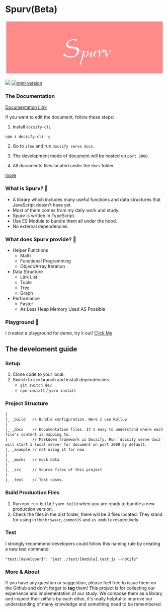<!--
 * @Date: 2020-07-06 23:09:48
 * @LastEditors: Conghao Cai🔧
 * @LastEditTime: 2020-07-07 00:10:08
 * @FilePath: /spurv/ifoo/README.md
--> 
# Spurv(Beta)

![avatar](https://raw.githubusercontent.com/Freeyayo/ifoo/master/docs/_media/logo.png)

[![](https://data.jsdelivr.com/v1/package/npm/spurv/badge)](https://www.jsdelivr.com/package/npm/spurv)
[![npm version](https://badge.fury.io/js/spurv.svg)](https://badge.fury.io/js/spurv)

### The Documentation
[Documentation Link](https://freeyayo.github.io/ifoo/#/)

If you want to edit the document, follow these steps:
1. Install `docsify-cli`
```bash
npm i docsify-cli -g
```

2. Go to `ifoo` and run `docsify serve docs`.

3. The development mode of document will be hosted on `port 3000`.

4. All documents files located under the `docs` folder.

[more](https://docsify.js.org/#/quickstart)

### What is Spurv?  🤖️
- A library which includes many useful functions and data structures that JavaScript doesn't have yet.
- Most of them comes from my daily work and study.
- Spurv is written in TypeScript.
- Use ES Module to bundle them all under the hood.
- No external dependencies.

### What does Spurv provide? 🔧

- Helper Functions 
    - Math
    - Functional Programming
    - Object/Array Iteration
- Data Structure
    - Link List
    - Tuple
    - Tree
    - Graph
- Performance
    - Faster
    - As Less Heap Memory Used AS Possible

### Playground 🏀

I created a playground for demo, try it out!
[Click Me](https://stackblitz.com/edit/spurv-playground?embed=1&file=index.js)

## The develoment guide

### Setup
1. Clone code to your local.
2. Switch to `dev` branch and install dependencies.
    - `git switch dev`
	- `npm install` / `yarn install`

### Project Structure
```
|
|_ _build	// Bundle configuration. Here I use Rollup
|
|_ _docs	// Documentation files. It's easy to understand where each file's content is mapping to.
|		   	// Markdown framework is Docsify. Run `docsify serve docs` will start a local server for document on port 3000 by default.
|_ _example	// not using it for now
|
|_ _mocks   // mock data
|
|_ _src		// Source files of this project
|
|_ _test 	// Test cases.
```

### Build Production Files
1. Run `npm run build` / `yarn build` when you are ready to bundle a new production version.
2. Check the files in the dist folder, there will be 3 files located. They stand for using in the `browser`, `commonJS` and `es module` respectively.

### Test
I strongly recommend developers could follow this naming rule by creating a new test command:

`"test:[developer]": "jest ./test/[module].test.js --notify"`

### More & About
If you have any question or suggestion, please feel free to issue them on the Github and don't forget to **tag** them!
This project is for collecting our experience and implementation of our study. We compose them as a library and inspect their pitfalls by each other, it's really helpful to improve our understanding of many knowledge and something need to be remembered.
